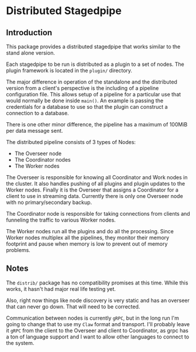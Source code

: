 # Distributed Stagedpipe

## Introduction

This package provides a distributed stagedpipe that works similar to the stand alone version.

Each stagedpipe to be run is distributed as a plugin to a set of nodes. The plugin framework is located in the `plugin/` directory.

The major difference in operation of the standalone and the distributed version from a client's perspective is the including of a pipeline configuration file. This allows setup of a pipeline for a particular use that would normally be done inside `main()`. An example is passing the credentials for a database to use so that the plugin can construct a connection to a database.

There is one other minor difference, the pipeline has a maximum of 100MiB per data message sent.

The distributed pipeline consists of 3 types of Nodes:

* The Overseer node
* The Coordinator nodes
* The Worker nodes

The Overseer is responsible for knowing all Coordinator and Work nodes in the cluster. It also handles pushing of all plugins and plugin updates to the Worker nodes. Finally it is the Overseer that assigns a Coordinator for a client to use in streaming data. Currently there is only one Overseer node with no primary/secondary backup.

The Coordinator node is responsible for taking connections from clients and funneling the traffic to various Worker nodes.

The Worker nodes run all the plugins and do all the processing. Since Worker nodes multiplex all the pipelines, they monitor their memory footprint and pause when memory is low to prevent out of memory problems.  

## Notes

The `distrib/` package has no compatibility promises at this time. While this works, it hasn't had major real life testing yet. 

Also, right now things like node discovery is very static and has an overseer that can never go down. That will need to be corrected.

Communication between nodes is currently `gRPC`, but in the long run I'm going to change that to use my `Claw` format and transport.  I'll probably leave it `gRPC` from the client to the Overseer and client to Coordinator, as grpc has a ton of language support and I want to allow other languages to connect to the system.

